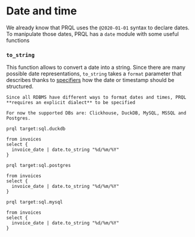 # Date and time

We already know that PRQL uses the `@2020-01-01` syntax to declare dates. To
manipulate those dates, PRQL has a `date` module with some useful functions

### `to_string`

This function allows to convert a date into a string. Since there are many
possible date representations, `to_string` takes a `format` parameter that
describes thanks to [specifiers](./format-specifiers.md) how the date or
timestamp should be structured.

```admonish info
Since all RDBMS have different ways to format dates and times, PRQL **requires an explicit dialect** to be specified
```

```admonish info
For now the supported DBs are: Clickhouse, DuckDB, MySQL, MSSQL and Postgres.
```

```prql
prql target:sql.duckdb

from invoices
select {
  invoice_date | date.to_string "%d/%m/%Y"
}
```

```prql
prql target:sql.postgres

from invoices
select {
  invoice_date | date.to_string "%d/%m/%Y"
}
```

```prql
prql target:sql.mysql

from invoices
select {
  invoice_date | date.to_string "%d/%m/%Y"
}
```
